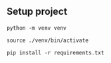 ## Setup project

``python -m venv venv``

``source ./venv/bin/activate``

 ``pip install -r requirements.txt``
